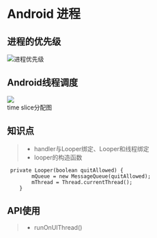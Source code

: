 # Android 进程
## 进程的优先级
![进程优先级](http://www.mrpeak.cn/images/at1.jpg)
## Android线程调度
![](http://www.mrpeak.cn/images/at2.jpg)
<br>
time slice分配图
## 知识点
> * handler与Looper绑定、Looper和线程绑定
> * looper的构造函数
<pre><code> private Looper(boolean quitAllowed) {
        mQueue = new MessageQueue(quitAllowed);
        mThread = Thread.currentThread();
    }
</pre></code>
## API使用
> * runOnUIThread() 